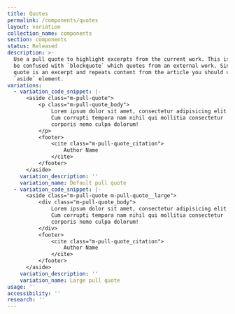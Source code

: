 ```yaml
---
title: Quotes
permalink: /components/quotes
layout: variation
collection_name: components
section: components
status: Released
description: >-
  Use a pull quote to highlight excerpts from the current work. This is not to
  be confused with `blockquote` which quotes from an external work. Since a pull
  quote is an excerpt and repeats content from the article you should use the
  `aside` element.
variations:
  - variation_code_snippet: |-
      <aside class="m-pull-quote">
          <p class="m-pull-quote_body">
              Lorem ipsum dolor sit amet, consectetur adipisicing elit.
              Cum corrupti tempora nam nihil qui mollitia consectetur
              corporis nemo culpa dolorum!
          </p>
          <footer>
              <cite class="m-pull-quote_citation">
                  Author Name
              </cite>
          </footer>
      </aside>
    variation_description: ''
    variation_name: Default pull quote
  - variation_code_snippet: |-
      <aside class="m-pull-quote m-pull-quote__large">
          <div class="m-pull-quote_body">
              Lorem ipsum dolor sit amet, consectetur adipisicing elit.
              Cum corrupti tempora nam nihil qui mollitia consectetur
              corporis nemo culpa dolorum!
          </div>
          <footer>
              <cite class="m-pull-quote_citation">
                  Author Name
              </cite>
          </footer>
      </aside>
    variation_description: ''
    variation_name: Large pull quote
usage: ''
accessibility: ''
research: ''
---
```


